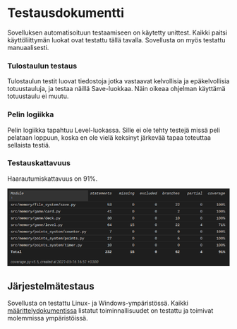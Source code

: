 # Testausdokumentti

Sovelluksen automatisoituun testaamiseen on käytetty unittest. Kaikki paitsi käyttöliittymän luokat ovat testattu tällä tavalla. Sovellusta on myös testattu manuaalisesti. 

### Tulostaulun testaus

Tulostaulun testit luovat tiedostoja jotka vastaavat kelvollisia ja epäkelvollisia totuustauluja, ja testaa näillä Save-luokkaa. Näin oikeaa ohjelman käyttämä totuustaulu ei muutu.

### Pelin logiikka

Pelin logiikka tapahtuu Level-luokassa. Sille ei ole tehty testejä missä peli pelataan loppuun, koska en ole vielä keksinyt järkevää tapaa toteuttaa sellaista testiä.


### Testauskattavuus

Haarautumiskattavuus on 91%.

![covreport](./kuvat/covreport.png)

## Järjestelmätestaus

Sovellusta on testattu Linux- ja Windows-ympäristössä. Kaikki [määrittelydokumentissa](https://github.com/000hcl/ot-harjoitustyo/blob/master/dokumentaatio/vaatimusmaarittely.md) listatut toiminnallisuudet on testattu ja toimivat molemmissa ympäristöissä.

